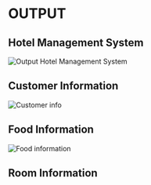 # OUTPUT
 
## Hotel Management System 
![Output Hotel Management System](https://user-images.githubusercontent.com/53256465/157898488-aad0c3ba-af51-4793-a565-36a62139b41f.PNG)

## Customer Information
![Customer info](https://user-images.githubusercontent.com/53256465/157898856-7f3a877c-3c6d-4af5-921e-4be33cffd56b.PNG)

## Food Information
![Food information](https://user-images.githubusercontent.com/53256465/157899170-15c282d6-0bd1-4fa8-a8e9-926ef8ac1116.PNG)

## Room Information

